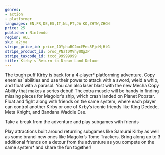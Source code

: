 ```yaml
---
genres:
- action
- platformer
languages: EN,FR,DE,ES,IT,NL,PT,JA,KO,ZHTW,ZHCN
price: 25
publisher: Nintendo
region: ALL
sku: a2jya
stripe_price_id: price_1OYphaBC2mcEPes8FjnMjHtG
stripe_product_id: prod_PNatDMVhyUNgZP
stripe_taxcode_id: txcd_99999999
title: Kirby's Return to Dream Land Deluxe
---
```


The tough puff Kirby is back for a 4-player* platforming adventure. Copy enemies’ abilities and use their power to attack with a sword, wield a whip, and float with a parasol. You can also laser blast with the new Mecha Copy Ability that makes a series debut! The extra muscle will be handy in finding missing pieces for Magolor’s ship, which crash landed on Planet Popstar. Float and fight along with friends on the same system, where each player can control another Kirby or one of Kirby’s iconic friends like King Dedede, Meta Knight, and Bandana Waddle Dee.

Take a break from the adventure and play subgames with friends

Play attractions built around returning subgames like Samurai Kirby as well as some brand-new ones like Magolor’s Tome Trackers. Bring along up to 3 additional friends on a detour from the adventure as you compete on the same system* and share the fun together!